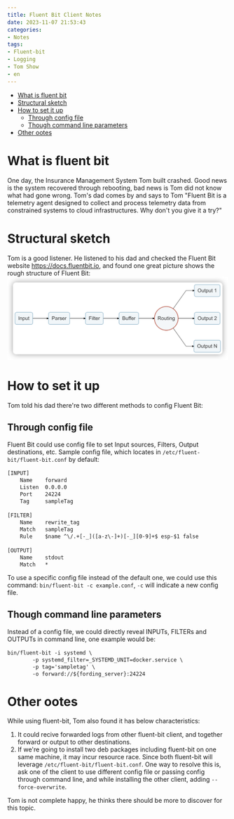 ```yaml
---
title: Fluent Bit Client Notes
date: 2023-11-07 21:53:43
categories: 
- Notes
tags:
- Fluent-bit
- Logging
- Tom Show
- en
---
```


- [What is fluent bit](#what-is-fluent-bit)
- [Structural sketch](#structural-sketch)
- [How to set it up](#how-to-set-it-up)
  - [Through config file](#through-config-file)
  - [Though command line parameters](#though-command-line-parameters)
- [Other ootes](#other-ootes)

# What is fluent bit

One day, the Insurance Management System Tom built crashed. Good news is the system recovered through rebooting, bad news is Tom did not know what had gone wrong. Tom's dad comes by and says to Tom "Fluent Bit is a telemetry agent designed to collect and process telemetry data from constrained systems to cloud infrastructures. Why don't you give it a try?"

<!--more-->

# Structural sketch

Tom is a good listener. He listened to his dad and checked the Fluent Bit website https://docs.fluentbit.io, and found one great picture shows the rough structure of Fluent Bit:
![Structural Sketch](https://github.com/JunyuBian/PicsForBlogs/blob/main/iShot_2023-11-08_22.24.51.png)

# How to set it up

Tom told his dad there're two different methods to config Fluent Bit:

## Through config file

Fluent Bit could use config file to set Input sources, Filters, Output destinations, etc. Sample config file, which locates in `/etc/fluent-bit/fluent-bit.conf` by default:

``` 
[INPUT]
    Name    forward
    Listen  0.0.0.0
    Port    24224
    Tag     sampleTag

[FILTER]
    Name    rewrite_tag
    Match   sampleTag
    Rule    $name ^\/.+[-_]([a-z\-]+)[-_][0-9]+$ esp-$1 false

[OUTPUT]
    Name    stdout
    Match   *
```

To use a specific config file instead of the default one, we could use this command: `bin/fluent-bit -c example.conf`, `-c` will indicate a new config file.

## Though command line parameters

Instead of a config file, we could directly reveal INPUTs, FILTERs and OUTPUTs in command line, one example would be:

```
bin/fluent-bit -i systemd \
        -p systemd_filter=_SYSTEMD_UNIT=docker.service \
        -p tag='sampletag' \
        -o forward://${fording_server}:24224
```

# Other ootes

While using fluent-bit, Tom also found it has below characteristics:
1. It could recive forwarded logs from other fluent-bit client, and together forward or output to other destinations.
2. If we're going to install two deb packages including fluent-bit on one same machine, it may incur resource race. Since both fluent-bit will leverage `/etc/fluent-bit/fluent-bit.conf`. One way to resolve this is, ask one of the client to use different config file or passing config through command line, and while installing the other client, adding `--force-overwrite`.

Tom is not complete happy, he thinks there should be more to discover for this topic.
